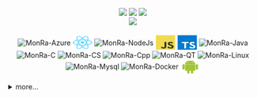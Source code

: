 <!--Hello
<h2><img src="https://emojis.slackmojis.com/emojis/images/1531849430/4246/blob-sunglasses.gif?1531849430" width="30"/> Hi There👋 , I'm MonRá! <img src="https://media.giphy.com/media/12oufCB0MyZ1Go/giphy.gif" width="50"><img src="https://i.giphy.com/9KawrQzIwdAYg.webp" width="50"></h2>
-->

<div>
  </p>
  <div align="center">
   <a href="https://www.facebook.com/ramon.chaib" target="_blank"><img src="https://img.shields.io/badge/-Facebook-%230077B5?style=for-the-badge&logo=facebook&logoColor=white" target="_blank"></a> 
  <a href="https://www.instagram.com/monrapps/" target="_blank"><img src="https://img.shields.io/badge/-Instagram-%23E4405F?style=for-the-badge&logo=instagram&logoColor=white" target="_blank"></a>
  <a href="https://www.linkedin.com/in/ramon-chaib-27007635/" target="_blank"><img src="https://img.shields.io/badge/-LinkedIn-%230077B5?style=for-the-badge&logo=linkedin&logoColor=white" target="_blank"></a>   
</div>

<div align="center">
  <img src="https://i.giphy.com/MM0Jrc8BHKx3y.webp">
</div>
  
 <div style="display: inline_block" align="center"><br>
  <img align="center" alt="MonRa-Azure" height="30" width="40" src="https://cdn.jsdelivr.net/gh/devicons/devicon/icons/azure/azure-original.svg">
  <img align="center" alt="MonRa-React" height="30" width="40" src="https://raw.githubusercontent.com/devicons/devicon/master/icons/react/react-original.svg">
  <img align="center" alt="MonRa-NodeJs" height="30" width="40" src="https://cdn.jsdelivr.net/gh/devicons/devicon/icons/nodejs/nodejs-original.svg">
  <img align="center" alt="MonRa-Js" height="30" width="40" src="https://raw.githubusercontent.com/devicons/devicon/master/icons/javascript/javascript-original.svg">     <img align="center" alt="MonRa-Ts" height="30" width="40" src="https://raw.githubusercontent.com/devicons/devicon/master/icons/typescript/typescript-original.svg">
  <img align="center" alt="MonRa-Java" height="30" width="40" src="https://cdn.jsdelivr.net/gh/devicons/devicon/icons/java/java-original.svg">
  <img align="center" alt="MonRa-C" height="30" width="40" src="https://cdn.jsdelivr.net/gh/devicons/devicon/icons/c/c-original.svg">
  <img align="center" alt="MonRa-CS" height="30" width="40" src="https://cdn.jsdelivr.net/gh/devicons/devicon/icons/csharp/csharp-original.svg">
  <img align="center" alt="MonRa-Cpp" height="30" width="40" src="https://cdn.jsdelivr.net/gh/devicons/devicon/icons/cplusplus/cplusplus-original.svg">
  <img align="center" alt="MonRa-QT" height="30" width="40" src="https://cdn.jsdelivr.net/gh/devicons/devicon/icons/qt/qt-original.svg">
  <img align="center" alt="MonRa-Linux" height="30" width="40" src="https://cdn.jsdelivr.net/gh/devicons/devicon/icons/linux/linux-original.svg">
  <img align="center" alt="MonRa-Mysql" height="30" width="40" src="https://cdn.jsdelivr.net/gh/devicons/devicon/icons/mysql/mysql-original.svg">
  <img align="center" alt="MonRa-Docker" height="30" width="40" src="https://cdn.jsdelivr.net/gh/devicons/devicon/icons/docker/docker-original.svg">  
  <img align="center" alt="MonRa-Android" height="30" width="40" src="https://github.com/devicons/devicon/blob/master/icons/android/android-original.svg">
  
</div>
</a>

</br>
<!--
[![github activity graph](https://activity-graph.herokuapp.com/graph?username=monrapps&theme=chartreuse-dark)](https://github.com/monrapps/)
-->
<div>
<details>
      <summary>more...</summary>
      
<!--
### <img src="https://media.giphy.com/media/VgCDAzcKvsR6OM0uWg/giphy.gif" width="50"> A little more about me...  

```javascript
const monra = {
    pronouns: "He" | "Him",
    code: ["any"],
    askMeAbout: ["any"],
    technologies: {
        backEnd: {
            js: ["any"],
        },
        mobileApp: {
            native: ["Android Development"]
        },
        devOps: ["AWS", "Docker🐳", "Route53", "Nginx"],
        databases: ["mongo", "MySql", "sqlite"],
        misc: ["Firebase", "Socket.IO", "selenium", "open-cv", "php", "SuiteApp"]
    },
    architecture: ["Serverless Architecture", "Progressive web applications", "Single page applications"],
    currentFocus: "Building Robots to ease opertations",
    funFact: "There are two ways to write error-free programs; only the third one works"
};
```
-->

---
<!--START_SECTION:waka-->
![Code Time](http://img.shields.io/badge/Code%20Time-1%2C222%20hrs%207%20mins-blue)

![Profile Views](http://img.shields.io/badge/Profile%20Views-2-blue)

![Lines of code](https://img.shields.io/badge/From%20Hello%20World%20I%27ve%20Written-3.3%20million%20lines%20of%20code-blue)

**🐱 My GitHub Data** 

> 📦 67.4 kB Used in GitHub's Storage 
 > 
> 🏆 2,607 Contributions in the Year 2025
 > 
> 🚫 Not Opted to Hire
 > 
> 📜 25 Public Repositories 
 > 
> 🔑 20 Private Repositories 
 > 
**I'm an Early 🐤** 

```text
🌞 Morning                9323 commits        ████████░░░░░░░░░░░░░░░░░   32.89 % 
🌆 Daytime                12084 commits       ███████████░░░░░░░░░░░░░░   42.62 % 
🌃 Evening                4233 commits        ████░░░░░░░░░░░░░░░░░░░░░   14.93 % 
🌙 Night                  2710 commits        ██░░░░░░░░░░░░░░░░░░░░░░░   09.56 % 
```
📅 **I'm Most Productive on Thursday** 

```text
Monday                   5214 commits        █████░░░░░░░░░░░░░░░░░░░░   18.39 % 
Tuesday                  5186 commits        █████░░░░░░░░░░░░░░░░░░░░   18.29 % 
Wednesday                5320 commits        █████░░░░░░░░░░░░░░░░░░░░   18.77 % 
Thursday                 6131 commits        █████░░░░░░░░░░░░░░░░░░░░   21.63 % 
Friday                   4032 commits        ████░░░░░░░░░░░░░░░░░░░░░   14.22 % 
Saturday                 1384 commits        █░░░░░░░░░░░░░░░░░░░░░░░░   04.88 % 
Sunday                   1083 commits        █░░░░░░░░░░░░░░░░░░░░░░░░   03.82 % 
```


📊 **This Week I Spent My Time On** 

```text
🕑︎ Time Zone: America/Sao_Paulo

💬 Programming Languages: 
Other                    1 hr 45 mins        ██████░░░░░░░░░░░░░░░░░░░   25.37 % 
JavaScript               1 hr 33 mins        ██████░░░░░░░░░░░░░░░░░░░   22.44 % 
Text                     1 hr 8 mins         ████░░░░░░░░░░░░░░░░░░░░░   16.56 % 
Bash                     34 mins             ██░░░░░░░░░░░░░░░░░░░░░░░   08.27 % 
TypeScript               33 mins             ██░░░░░░░░░░░░░░░░░░░░░░░   08.19 % 

🔥 Editors: 
VS Code                  6 hrs 54 mins       █████████████████████████   100.00 % 

🐱‍💻 Projects: 
scripts                  3 hrs               ███████████░░░░░░░░░░░░░░   43.51 % 
crypterm                 52 mins             ███░░░░░░░░░░░░░░░░░░░░░░   12.75 % 
buildroot                44 mins             ███░░░░░░░░░░░░░░░░░░░░░░   10.66 % 
gww-v6i                  35 mins             ██░░░░░░░░░░░░░░░░░░░░░░░   08.59 % 
nvm                      27 mins             ██░░░░░░░░░░░░░░░░░░░░░░░   06.73 % 

💻 Operating System: 
WSL                      5 hrs 27 mins       ████████████████████░░░░░   79.01 % 
Mac                      1 hr 27 mins        █████░░░░░░░░░░░░░░░░░░░░   20.99 % 
Windows                  0 secs              ░░░░░░░░░░░░░░░░░░░░░░░░░   00.00 % 
```

**I Mostly Code in C++** 

```text
C                        15 repos            ████░░░░░░░░░░░░░░░░░░░░░   17.05 % 
JavaScript               10 repos            ███░░░░░░░░░░░░░░░░░░░░░░   11.36 % 
Python                   9 repos             ███░░░░░░░░░░░░░░░░░░░░░░   10.23 % 
Shell                    6 repos             ██░░░░░░░░░░░░░░░░░░░░░░░   06.82 % 
HTML                     6 repos             ██░░░░░░░░░░░░░░░░░░░░░░░   06.82 % 
```



**Timeline**

![Lines of Code chart](https://raw.githubusercontent.com/monrapps/monrapps/master/assets/bar_graph.png)


 Last Updated on 03/07/2025 13:49:31 UTC
<!--END_SECTION:waka-->
